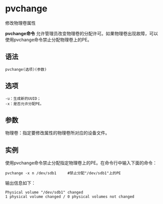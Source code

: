 pvchange
===

修改物理卷属性


**pvchange命令** 允许管理员改变物理卷的分配许可。如果物理卷出现故障，可以使用pvchange命令禁止分配物理卷上的PE。

## 语法

```
pvchange(选项)(参数)
```

## 选项

```
-u：生成新的UUID；
-x：是否允许分配PE。
```

## 参数

物理卷：指定要修改属性的物理卷所对应的设备文件。

## 实例

使用pvchange命令禁止分配指定物理卷上的PE。在命令行中输入下面的命令：

```
pvchange -x n /dev/sdb1     #禁止分配"/dev/sdb1"上的PE
```

输出信息如下：

```
Physical volume "/dev/sdb1" changed  
1 physical volume changed / 0 physical volumes not changed
```


